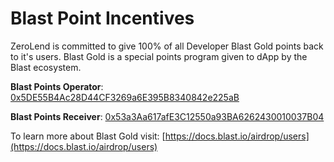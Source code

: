 # Blast Point Incentives

ZeroLend is committed to give 100% of all Developer Blast Gold points back to it's users. Blast Gold is a special points program given to dApp by the Blast ecosystem.

**Blast Points Operator**: [0x5DE55B4Ac28D44CF3269a6E395B8340842e225aB](https://blastscan.io/address/0x5DE55B4Ac28D44CF3269a6E395B8340842e225aB)

**Blast Points Receiver**: [0x53a3Aa617afE3C12550a93BA6262430010037B04](https://blastscan.io/address/0x53a3Aa617afE3C12550a93BA6262430010037B04#code)

To learn more about Blast Gold visit: [https://docs.blast.io/airdrop/users](https://docs.blast.io/airdrop/users)
